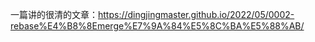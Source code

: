 一篇讲的很清的文章：https://dingjingmaster.github.io/2022/05/0002-rebase%E4%B8%8Emerge%E7%9A%84%E5%8C%BA%E5%88%AB/